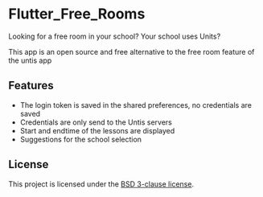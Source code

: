 # Flutter_Free_Rooms

Looking for a free room in your school? Your school uses Units?

This app is an open source and free alternative to the free room feature of the untis app

## Features

- The login token is saved in the shared preferences, no credentials are saved
- Credentials are only send to the Untis servers
- Start and endtime of the lessons are displayed
- Suggestions for the school selection

## License

This project is licensed under the [BSD 3-clause license](https://github.com/TobiasPressler/Flutter_Free_Rooms/blob/master/LICENSE).